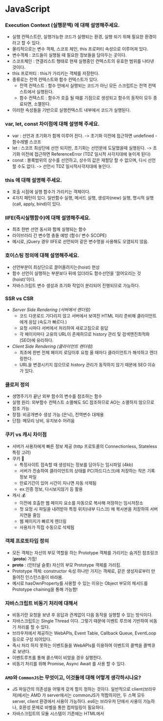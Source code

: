 # JavaScript  

### Execution Context (실행문맥) 에 대해 설명해주세요.
- 실행 컨텍스트란, 실행가능한 코드가 실행되는 환경, 실행 되기 위해 필요한 환경이라고 할 수 있다.
- 물리적으로는 변수 객체, 스코프 체인, this 프로퍼티 속성으로 이루어져 있다.
- 변수객체 : 코드들이 실행될 때 필요한 정보들을 담아두는 곳이다.
- 스코프체인 : 연결리스트 형태로 현재 실행중인 컨텍스트의 유효한 범위를 나타낸 것이다.
- this 프로퍼티 : this가 가리키는 객체를 저장한다.
- 종류로는 전역 컨텍스트와 함수 컨텍스트가 있다.
    - 전역 컨텍스트 : 함수 안에서 실행되는 코드가 아닌 모든 스크립트는 전역 컨텍스트에서 실행된다.
    - 함수 컨텍스트 : 함수가 호출 될 때를 기점으로 생성되고 함수의 동작이 모두 종료되면, 소멸된다.
- 이러한 속성들을 기반으로 실행컨텍스트 내부에서  코드가 실행된다.

### var, let, const 차이점에 대해 설명해 주세요. 
- var : 선언과 초기화가 함께 이루어 진다.
     -> 초기화 이전에 접근하면 undefined - 함수레벨 스코프
- let : 스코프 최상단에 선언 되지만, 초기화는 선언문에 도달했을때 실행된다.
     -> 초기화 이전에 접근하면 ReferenceError (TDZ 일시적 사각지대에 놓이게 된다)
- const : 블록범위의 상수를 선언하고, 상수의 값은 재할당 할 수 없으며, 다시 선언할 수도 없다.
     -> 선언시 TDZ 일시적사각지대에 놓인다.

### this 에 대해 설명해 주세요.
- 호출 시점에 실행 함수가 가리키는 객체이다.
- 4가지 패턴이 있다. 일반함수 실행, 메서드 실행, 생성자(new) 실행, 명시적 실행(call, apply, bind)이 있다. 


### IIFE(즉시실행함수)에 대해 설명해주세요. 
- 최초 한번 선언 동시와 함께 실행되는 함수<br>
- 라이브러리 간 변수명 충돌 예방 (함수/ 변수 SCOPE)<br>
- 예시로, jQuery 경우 IIFE로 선언되어 같은 변수명을 사용해도 오염되지 않음.

### 호이스팅 정의에 대해 설명해주세요. 
- 선언부분이 최상단으로 끌어올려지는(hoist) 현상<br>
- 함수 선언이 실행하는 부분보다 뒤에 있더라도 함수선언을 ‘끌어오리는 것(hoist)’이다.<br>
- 자바스크립트 변수 생성과 초기화 작업이 분리되어 진행되므로 가능하다.

### SSR vs CSR 
- <em>Server Side Rendering (서버에서 렌더링)</em><br>
     - 코드 다운로드 기다리지 않고 서버에서 보여진 HTML 미리 준비해 클라이언트에게 응답 (속도가 빠르다.)<br>
     - 요청 시마다 서버에서 처리하여 새로고침으로 응답<br>
     - 각 페이지마다 고유의 URL이 존재하므로 history 관리 및 검색엔진최적화(SEO)에 유리하다.<br>
- <em>Client Side Rendering (클라이언트 렌더링)</em><br>
     - 최초에 한번 전체 페이지 로딩이후 요청 올 때마다 클라이언트가 해석하고 렌더링한다.<br>
     - URL을 변경시키지 않으므로 history 관리가 동작하지 않기 때문에 SEO 이슈가 있다.

### 클로저 정의
- 생명주기가 끝난 외부 함수의 변수를 참조하는 함수
- 실행 원리: 외부함수 컨텍스트 소멸해도 SC 참조하므로 AO는 소멸하지 않으므로 참조 가능
- 장점: 비공개변수 생성 가능 (은닉), 전역변수 대체용
- 단점: 메모리 낭비, 유지보수 어려움

### 쿠키 vs 캐시 차이점
- 서버가 사용자에게 빠른 정보 제공 (http 프로토콜의 Connectionless, Stateless 특징 고려)
- 쿠키 🍪
     - 특정사이트 접속할 때 생성되는 정보를 담아두는 임시파일 (4kb)
     - 서버가 전송하여 클라이언트의 상태를 PC(하드디스크)에 저장하는 작은 기록 정보 파일
	- 만료기간이 있어 시간이 지나면 자동 삭제됨
	- ex.인증 정보, 다시보지않기 등 활용
- 캐시 💰
     - 이전에 호출한 웹 페이지 요소를 자동으로 복사해 저장하는 임시저장소
     - 첫 요청 시 파일을 내려받아 특정 위치(내부 디스크) 에 복사본을 저장하여 서버 지연을 줄임
     - 웹 페이지가 빠르게 렌더링
     - 사용자가 직접 수동으로 삭제됨

### 객체 프로토타입 정의
- 모든 객체는 자신의 부모 역할을 하는 Prototype 객체를 가리키는 숨겨진 참조링크(__proto__) 가짐!
- __proto__ : (인터널 슬롯) 자신의 부모 Prototype 객체를 가리킴.
- Prototype 객체: constructor 속성 하나만 가지는 객체로, 같은 생성자로부터 만들어진 인스턴스들이 바라봄.
- 예시로 hasOwnProperty를 사용할 수 있는 이유는 Object 부모의 메서드를 Prototype chaining을 통해 가능함!

### 자바스크립트 비동기 처리에 대해서
- 비동기란 요청을 보낸 후 응답과 관계없이 다음 동작을 실행할 수 있는 방식이다.
- 자바스크립트는 Single Thread 이다. 그렇기 때문에 이벤트 루프에 기반하여 비동기 처리를 할 수 있다.
- 브라우저에서 제공하는 WebAPIs, Event Table, Callback Queue, EventLoop 등으로 구성 되어있다.
- 즉시 처리 하지 못하는 이벤트들을 WebAPIs를 이용하여 이벤트의 콜백을 콜백큐로 보낸다.
- 이벤트루프를 통해 콜스택이 비었을 경우 실행한다.
- 비동기 처리를 위해 Promise, Async Await 를 사용 할 수 있다.

### `AMD`와 `CommonJS`는 무엇이고, 이것들에 대해 어떻게 생각하시나요?
- JS 파일간의 의존성을 어떻게 갖게 할지 정하는 것이다. 일반적으로 client(브라우저)에서는 AMD 가 server에서는 commonJS가 적합하지만, 두 스펙 모두 server, client 환경에서 사용이 가능하다. es6는 브라우저 단에서 사용이 가능하나, 호환성 문제로 바벨을 통한 컴파일링이 필요하다.
- 자바스크립트의 모듈 시스템이 기존에는 HTML에서 <script> 태그를 이용하여 js파일들을 불러왔다. 서로 다른 파일임에도 불구하고 서로가 의존적이며, 파일 로드하는 순서가 중요했었다. 

 이러한 점을 보완하기 위해 등장한것이 모듈 시스템이다. 외부에서 사용할 수 있게 특정 함수나 오브젝트 등을 모듈화 하고, 해당 모듈을 사용하려는 쪽에서는 필요한 모듈만 불러와서 사용하면 된다. 

 모듈을 정의하기 위한 문법에는 여러가지가 있다. AMD, CommonJS, ES6등이 있다.
-  **CommonJS**
: javascript 를 브라우저 뿐만 아니라 **서버사이드** 애플리케이션이나 **데스크톱** 애플리케이션에서도 사용하려고 조직한 자발적 워킹 그룹이다. `Common` 은 Javascript를 브라우저 에서만 사용하는 것이 아니라 일반적인 범용 언어로 사용할 수 있도록 하겠다는 의지를 나타내고 있는 것이다.  (Node.js, curl.js 등)
	- 내보내기(정의) : `export` , `module.exports`
        - 가져오기(사용) : `require` , `require.define() (서버 모듈을 브라우저에서 비동기적으로 사용)`
        - CommonJS 모듈화는 세부분으로 이루어진다.
            - 스코프(Scope) : 모든 모듈은 자신만의 독립적인 실행영역이 있어야한다.
            - 정의(Definition) : 모듈 정의는 exports 객체를 이용한다.
            - 사용(Usage) : 모듈 사용은 require 함수를 이용한다.

- **AMD** (Asynchronus Module Definition)
: 비동기 상황에도 JavaScript 모듈을 쓰기 위해 CommonJS에서 논의 하다가 합의점을 이루지 못하고 독립한 그룹. 브라우저 내에서의 실행에 중점을 둠 (Require JS,, curlJS 등)
    - 필요한 파일이 모두 로컬 디스크에 있어 바로 볼 수 있는 상황 (서버사이드) 에서는 CommonJS 명세가 AMD 보다 더 간결 하다. 반면 필요한 파일을 네트워크 통해서 받아야 하는 경우 AMD 가 더 유연한 환경을 제공한다.
    - javascript 는 파일 스코프가 따로 존재하지 않기 때문에 define() 함수 로 파일 스코프의 역할을 대신한다.

- **ES6**
: 브라우저 호환성 문제로 일반적으로 babel을 통해 commonJS 로 컴파일 한다.
    - reference :[https://d2.naver.com/helloworld/12864](https://d2.naver.com/helloworld/12864) 
    [https://velog.io/@ckdgus2246/프론트엔드-면접-질문-정리-JS-2-CommonJS-AMD](https://velog.io/@ckdgus2246/%ED%94%84%EB%A1%A0%ED%8A%B8%EC%97%94%EB%93%9C-%EB%A9%B4%EC%A0%91-%EC%A7%88%EB%AC%B8-%EC%A0%95%EB%A6%AC-JS-2-CommonJS-AMD)
    
### (함수 선언방식) 다음 코드의 차이점은?
```jsx
function Person(){} // 함수 선언식 - Function Declarations
var person = Person() //함수 표현식 - Function Expressions
var person = new Person() //함수 생성자 
```

- 함수 선언식 : 함수를 선언하고 함수 이름을 호출하는 방법
- 함수 표현식 : 함수를 변수에 저장하고, 변수를 통해 함수를 사용하는 방법
- 함수 생성자 :  기본 내장 생성자 함수로 부터 생성된 객체이다. 생성자 함수로 생성한 객체들이 프로퍼티와 메서드를 공유하기 위해 prototype 을 이용 할 수 있다.
    - new Function(arg1, arg2, ... argN, functionBody)
- 함수 선언식과 함수 표현식의 차이점은 **호이스팅**이다.
    - 함수 선언으로 생성된 함수는 함수가 정의 되기 전에 실행이 가능하며, 함수 표현식은 그렇지 않다.

